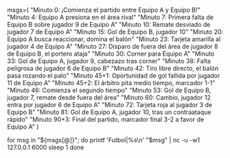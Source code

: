 msgs=(
"Minuto 0: ¡Comienza el partido entre Equipo A y Equipo B!"
"Minuto 4: Equipo A presiona en el área rival"
"Minuto 7: Primera falta de Equipo B sobre jugador 9 de Equipo A"
"Minuto 10: Remate desviado de jugador 7 de Equipo A"
"Minuto 15: Gol de Equipo B, jugador 10"
"Minuto 20: Equipo A busca reaccionar, domina el balón"
"Minuto 23: Tarjeta amarilla al jugador 4 de Equipo A"
"Minuto 27: Disparo de fuera del área de jugador 8 de Equipo B, el portero ataja"
"Minuto 30: Corner para Equipo A"
"Minuto 33: Gol de Equipo A, jugador 9, cabezazo tras corner"
"Minuto 38: Falta peligrosa de jugador 6 de Equipo B"
"Minuto 42: Tiro libre directo, el balón pasa rozando el palo"
"Minuto 45+1: Oportunidad de gol fallida por jugador 11 de Equipo A"
"Minuto 45+2: El árbitro pita medio tiempo, marcador 1-1"
"Minuto 46: Comienza el segundo tiempo"
"Minuto 53: Gol de Equipo B, jugador 7, remate desde fuera del área"
"Minuto 60: Cambio, jugador 12 entra por jugador 6 de Equipo A"
"Minuto 72: Tarjeta roja al jugador 3 de Equipo B"
"Minuto 81: Gol de Equipo A, jugador 10, tras un contraataque rápido"
"Minuto 90+3: Final del partido, marcador final 3-2 a favor de Equipo A"
)

for msg in "${msgs[@]}"; do
  printf 'Futbol|%s\n' "$msg" | nc -u -w1 127.0.0.1 6000
  sleep 1
done
